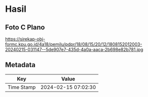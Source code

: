# Hasil

## Foto C Plano

https://sirekap-obj-formc.kpu.go.id/4a18/pemilu/pdpr/18/08/15/20/12/1808152012003-20240215-031147--5de907e7-435d-4a0a-aaca-2b698e82b781.jpg


## Metadata

| Key        | Value               |
| ---------- | ------------------- |
| Time Stamp | 2024-02-15 07:02:30 |



